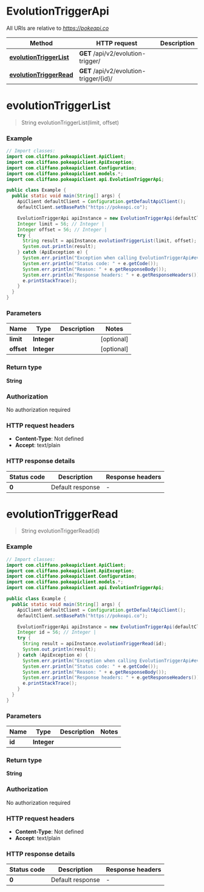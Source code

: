 # EvolutionTriggerApi

All URIs are relative to *https://pokeapi.co*

| Method | HTTP request | Description |
|------------- | ------------- | -------------|
| [**evolutionTriggerList**](EvolutionTriggerApi.md#evolutionTriggerList) | **GET** /api/v2/evolution-trigger/ |  |
| [**evolutionTriggerRead**](EvolutionTriggerApi.md#evolutionTriggerRead) | **GET** /api/v2/evolution-trigger/{id}/ |  |


<a name="evolutionTriggerList"></a>
# **evolutionTriggerList**
> String evolutionTriggerList(limit, offset)



### Example
```java
// Import classes:
import com.cliffano.pokeapiclient.ApiClient;
import com.cliffano.pokeapiclient.ApiException;
import com.cliffano.pokeapiclient.Configuration;
import com.cliffano.pokeapiclient.models.*;
import com.cliffano.pokeapiclient.api.EvolutionTriggerApi;

public class Example {
  public static void main(String[] args) {
    ApiClient defaultClient = Configuration.getDefaultApiClient();
    defaultClient.setBasePath("https://pokeapi.co");

    EvolutionTriggerApi apiInstance = new EvolutionTriggerApi(defaultClient);
    Integer limit = 56; // Integer | 
    Integer offset = 56; // Integer | 
    try {
      String result = apiInstance.evolutionTriggerList(limit, offset);
      System.out.println(result);
    } catch (ApiException e) {
      System.err.println("Exception when calling EvolutionTriggerApi#evolutionTriggerList");
      System.err.println("Status code: " + e.getCode());
      System.err.println("Reason: " + e.getResponseBody());
      System.err.println("Response headers: " + e.getResponseHeaders());
      e.printStackTrace();
    }
  }
}
```

### Parameters

| Name | Type | Description  | Notes |
|------------- | ------------- | ------------- | -------------|
| **limit** | **Integer**|  | [optional] |
| **offset** | **Integer**|  | [optional] |

### Return type

**String**

### Authorization

No authorization required

### HTTP request headers

 - **Content-Type**: Not defined
 - **Accept**: text/plain

### HTTP response details
| Status code | Description | Response headers |
|-------------|-------------|------------------|
| **0** | Default response |  -  |

<a name="evolutionTriggerRead"></a>
# **evolutionTriggerRead**
> String evolutionTriggerRead(id)



### Example
```java
// Import classes:
import com.cliffano.pokeapiclient.ApiClient;
import com.cliffano.pokeapiclient.ApiException;
import com.cliffano.pokeapiclient.Configuration;
import com.cliffano.pokeapiclient.models.*;
import com.cliffano.pokeapiclient.api.EvolutionTriggerApi;

public class Example {
  public static void main(String[] args) {
    ApiClient defaultClient = Configuration.getDefaultApiClient();
    defaultClient.setBasePath("https://pokeapi.co");

    EvolutionTriggerApi apiInstance = new EvolutionTriggerApi(defaultClient);
    Integer id = 56; // Integer | 
    try {
      String result = apiInstance.evolutionTriggerRead(id);
      System.out.println(result);
    } catch (ApiException e) {
      System.err.println("Exception when calling EvolutionTriggerApi#evolutionTriggerRead");
      System.err.println("Status code: " + e.getCode());
      System.err.println("Reason: " + e.getResponseBody());
      System.err.println("Response headers: " + e.getResponseHeaders());
      e.printStackTrace();
    }
  }
}
```

### Parameters

| Name | Type | Description  | Notes |
|------------- | ------------- | ------------- | -------------|
| **id** | **Integer**|  | |

### Return type

**String**

### Authorization

No authorization required

### HTTP request headers

 - **Content-Type**: Not defined
 - **Accept**: text/plain

### HTTP response details
| Status code | Description | Response headers |
|-------------|-------------|------------------|
| **0** | Default response |  -  |

